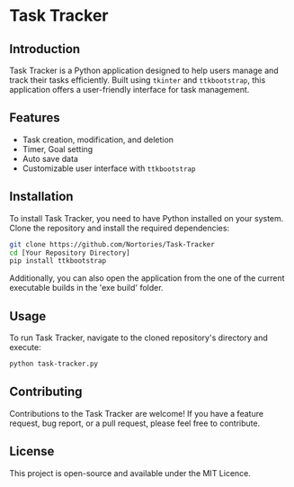 # Task Tracker

## Introduction

Task Tracker is a Python application designed to help users manage and track their tasks efficiently. Built using `tkinter` and `ttkbootstrap`, this application offers a user-friendly interface for task management.

## Features

- Task creation, modification, and deletion
- Timer, Goal setting
- Auto save data
- Customizable user interface with `ttkbootstrap`

## Installation

To install Task Tracker, you need to have Python installed on your system. Clone the repository and install the required dependencies:

```bash
git clone https://github.com/Nortories/Task-Tracker
cd [Your Repository Directory]
pip install ttkbootstrap
```

Additionally, you can also open the application from the one of the current executable builds in the 'exe build' folder.

## Usage

To run Task Tracker, navigate to the cloned repository's directory and execute:

```bash
python task-tracker.py
```

## Contributing

Contributions to the Task Tracker are welcome! If you have a feature request, bug report, or a pull request, please feel free to contribute.

## License

This project is open-source and available under the MIT Licence.
